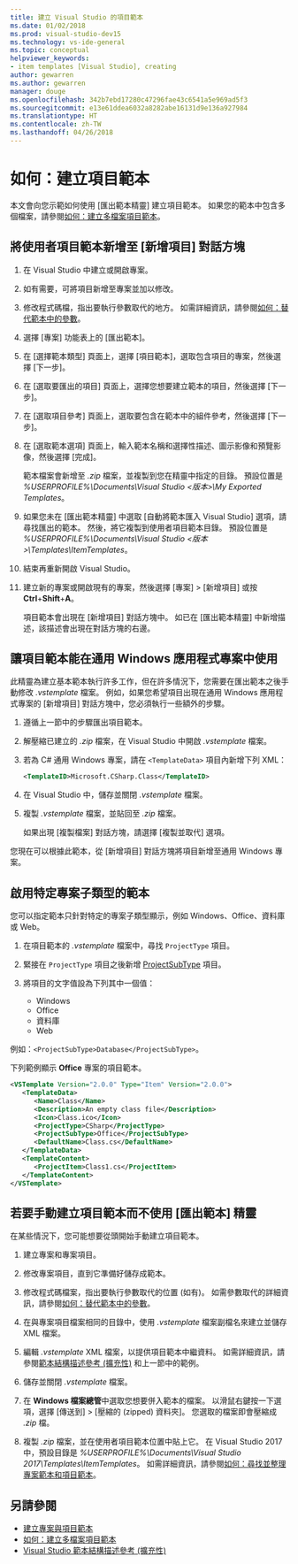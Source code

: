 ```yaml
---
title: 建立 Visual Studio 的項目範本
ms.date: 01/02/2018
ms.prod: visual-studio-dev15
ms.technology: vs-ide-general
ms.topic: conceptual
helpviewer_keywords:
- item templates [Visual Studio], creating
author: gewarren
ms.author: gewarren
manager: douge
ms.openlocfilehash: 342b7ebd17280c47296fae43c6541a5e969ad5f3
ms.sourcegitcommit: e13e61ddea6032a8282abe16131d9e136a927984
ms.translationtype: HT
ms.contentlocale: zh-TW
ms.lasthandoff: 04/26/2018
---
```

# <a name="how-to-create-item-templates"></a>如何：建立項目範本

本文會向您示範如何使用 [匯出範本精靈] 建立項目範本。 如果您的範本中包含多個檔案，請參閱[如何：建立多檔案項目範本](../ide/how-to-create-multi-file-item-templates.md)。

## <a name="to-add-a-user-item-template-to-the-add-new-item-dialog-box"></a>將使用者項目範本新增至 [新增項目] 對話方塊

1. 在 Visual Studio 中建立或開啟專案。

1. 如有需要，可將項目新增至專案並加以修改。

1. 修改程式碼檔，指出要執行參數取代的地方。 如需詳細資訊，請參閱[如何：替代範本中的參數](../ide/how-to-substitute-parameters-in-a-template.md)。

1. 選擇 [專案] 功能表上的 [匯出範本]。

1. 在 [選擇範本類型] 頁面上，選擇 [項目範本]，選取包含項目的專案，然後選擇 [下一步]。

1. 在 [選取要匯出的項目] 頁面上，選擇您想要建立範本的項目，然後選擇 [下一步]。

1. 在 [選取項目參考] 頁面上，選取要包含在範本中的組件參考，然後選擇 [下一步]。

1. 在 [選取範本選項] 頁面上，輸入範本名稱和選擇性描述、圖示影像和預覽影像，然後選擇 [完成]。

    範本檔案會新增至 *.zip* 檔案，並複製到您在精靈中指定的目錄。 預設位置是 *%USERPROFILE%\Documents\Visual Studio \<版本\>\My Exported Templates*。

1. 如果您未在 [匯出範本精靈] 中選取 [自動將範本匯入 Visual Studio] 選項，請尋找匯出的範本。 然後，將它複製到使用者項目範本目錄。 預設位置是 *%USERPROFILE%\Documents\Visual Studio \<版本\>\Templates\ItemTemplates*。

1. 結束再重新開啟 Visual Studio。

1. 建立新的專案或開啟現有的專案，然後選擇 [專案] > [新增項目] 或按 **Ctrl**+**Shift**+**A**。

   項目範本會出現在 [新增項目] 對話方塊中。 如已在 [匯出範本精靈] 中新增描述，該描述會出現在對話方塊的右邊。

## <a name="to-enable-the-item-template-to-be-used-in-a-universal-windows-app-project"></a>讓項目範本能在通用 Windows 應用程式專案中使用

此精靈為建立基本範本執行許多工作，但在許多情況下，您需要在匯出範本之後手動修改 *.vstemplate* 檔案。 例如，如果您希望項目出現在通用 Windows 應用程式專案的 [新增項目] 對話方塊中，您必須執行一些額外的步驟。

1. 遵循上一節中的步驟匯出項目範本。

1. 解壓縮已建立的 *.zip* 檔案，在 Visual Studio 中開啟 *.vstemplate* 檔案。

1. 若為 C# 通用 Windows 專案，請在 `<TemplateData>` 項目內新增下列 XML：

   ```xml
   <TemplateID>Microsoft.CSharp.Class</TemplateID>
   ```

1. 在 Visual Studio 中，儲存並關閉 *.vstemplate* 檔案。

1. 複製 *.vstemplate* 檔案，並貼回至 *.zip* 檔案。

     如果出現 [複製檔案] 對話方塊，請選擇 [複製並取代] 選項。

您現在可以根據此範本，從 [新增項目] 對話方塊將項目新增至通用 Windows 專案。

## <a name="to-enable-templates-for-specific-project-subtypes"></a>啟用特定專案子類型的範本

您可以指定範本只針對特定的專案子類型顯示，例如 Windows、Office、資料庫或 Web。

1. 在項目範本的 *.vstemplate* 檔案中，尋找 `ProjectType` 項目。

1. 緊接在 `ProjectType` 項目之後新增 [ProjectSubType](../extensibility/projectsubtype-element-visual-studio-templates.md) 項目。

1. 將項目的文字值設為下列其中一個值：

    - Windows
    - Office
    - 資料庫
    - Web

例如：`<ProjectSubType>Database</ProjectSubType>`。

下列範例顯示 **Office** 專案的項目範本。

```xml
<VSTemplate Version="2.0.0" Type="Item" Version="2.0.0">
   <TemplateData>
      <Name>Class</Name>
      <Description>An empty class file</Description>
      <Icon>Class.ico</Icon>
      <ProjectType>CSharp</ProjectType>
      <ProjectSubType>Office</ProjectSubType>
      <DefaultName>Class.cs</DefaultName>
   </TemplateData>
   <TemplateContent>
      <ProjectItem>Class1.cs</ProjectItem>
   </TemplateContent>
</VSTemplate>
```

## <a name="to-manually-create-an-item-template-without-using-the-export-template-wizard"></a>若要手動建立項目範本而不使用 [匯出範本] 精靈

在某些情況下，您可能想要從頭開始手動建立項目範本。

1. 建立專案和專案項目。

1. 修改專案項目，直到它準備好儲存成範本。

1. 修改程式碼檔案，指出要執行參數取代的位置 (如有)。 如需參數取代的詳細資訊，請參閱[如何：替代範本中的參數](../ide/how-to-substitute-parameters-in-a-template.md)。

1. 在與專案項目檔案相同的目錄中，使用 *.vstemplate* 檔案副檔名來建立並儲存 XML 檔案。

1. 編輯 *.vstemplate* XML 檔案，以提供項目範本中繼資料。 如需詳細資訊，請參閱[範本結構描述參考 (擴充性)](../extensibility/visual-studio-template-schema-reference.md) 和上一節中的範例。

1. 儲存並關閉 *.vstemplate* 檔案。

1. 在 **Windows 檔案總管**中選取您想要併入範本的檔案。 以滑鼠右鍵按一下選項，選擇 [傳送到] > [壓縮的 (zipped) 資料夾]。 您選取的檔案即會壓縮成 *.zip* 檔。

1. 複製 *.zip* 檔案，並在使用者項目範本位置中貼上它。 在 Visual Studio 2017 中，預設目錄是 *%USERPROFILE%\Documents\Visual Studio 2017\Templates\ItemTemplates*。 如需詳細資訊，請參閱[如何：尋找並整理專案範本和項目範本](../ide/how-to-locate-and-organize-project-and-item-templates.md)。

## <a name="see-also"></a>另請參閱

- [建立專案與項目範本](../ide/creating-project-and-item-templates.md)
- [如何：建立多檔案項目範本](../ide/how-to-create-multi-file-item-templates.md)
- [Visual Studio 範本結構描述參考 (擴充性)](../extensibility/visual-studio-template-schema-reference.md)
